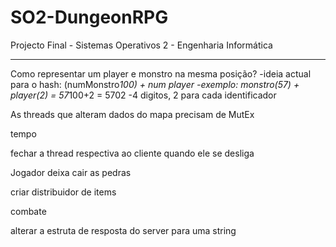 ﻿# SO2-DungeonRPG
Projecto Final - Sistemas Operativos 2 - Engenharia Informática
________________________

Como representar um player e monstro na mesma posição?
-ideia actual para o hash: (numMonstro*100) + num player
-exemplo: monstro(57) + player(2) = 57*100+2 = 5702
-4 digitos, 2 para cada identificador

As threads que alteram dados do mapa precisam de MutEx

tempo

fechar a thread respectiva ao cliente quando ele se desliga

Jogador deixa cair as pedras

criar distribuidor de items

combate

alterar a estruta de resposta do server para uma string